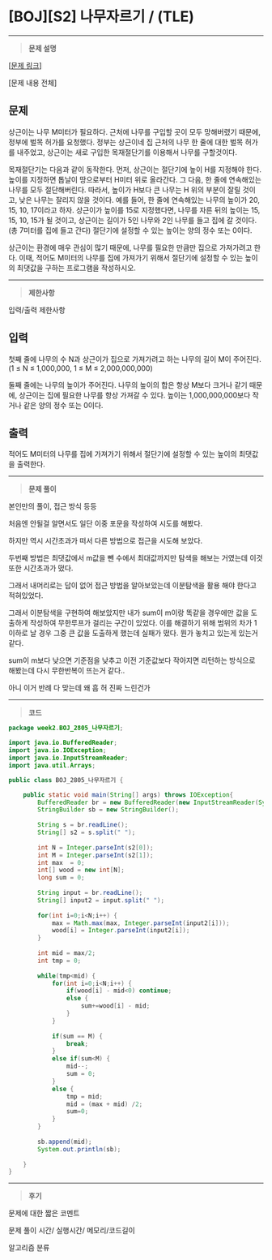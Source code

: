 # [BOJ][S2] 나무자르기 / (TLE)

---

> **문제 설명**
> 

[[문제 링크](https://www.acmicpc.net/problem/2805)]

[문제 내용 전체]

## 문제

상근이는 나무 M미터가 필요하다. 근처에 나무를 구입할 곳이 모두 망해버렸기 때문에, 정부에 벌목 허가를 요청했다. 정부는 상근이네 집 근처의 나무 한 줄에 대한 벌목 허가를 내주었고, 상근이는 새로 구입한 목재절단기를 이용해서 나무를 구할것이다.

목재절단기는 다음과 같이 동작한다. 먼저, 상근이는 절단기에 높이 H를 지정해야 한다. 높이를 지정하면 톱날이 땅으로부터 H미터 위로 올라간다. 그 다음, 한 줄에 연속해있는 나무를 모두 절단해버린다. 따라서, 높이가 H보다 큰 나무는 H 위의 부분이 잘릴 것이고, 낮은 나무는 잘리지 않을 것이다. 예를 들어, 한 줄에 연속해있는 나무의 높이가 20, 15, 10, 17이라고 하자. 상근이가 높이를 15로 지정했다면, 나무를 자른 뒤의 높이는 15, 15, 10, 15가 될 것이고, 상근이는 길이가 5인 나무와 2인 나무를 들고 집에 갈 것이다. (총 7미터를 집에 들고 간다) 절단기에 설정할 수 있는 높이는 양의 정수 또는 0이다.

상근이는 환경에 매우 관심이 많기 때문에, 나무를 필요한 만큼만 집으로 가져가려고 한다. 이때, 적어도 M미터의 나무를 집에 가져가기 위해서 절단기에 설정할 수 있는 높이의 최댓값을 구하는 프로그램을 작성하시오.

---

> **제한사항**
> 

입력/출력 제한사항

## 입력

첫째 줄에 나무의 수 N과 상근이가 집으로 가져가려고 하는 나무의 길이 M이 주어진다. (1 ≤ N ≤ 1,000,000, 1 ≤ M ≤ 2,000,000,000)

둘째 줄에는 나무의 높이가 주어진다. 나무의 높이의 합은 항상 M보다 크거나 같기 때문에, 상근이는 집에 필요한 나무를 항상 가져갈 수 있다. 높이는 1,000,000,000보다 작거나 같은 양의 정수 또는 0이다.

## 출력

적어도 M미터의 나무를 집에 가져가기 위해서 절단기에 설정할 수 있는 높이의 최댓값을 출력한다.

---

> **문제 풀이**
> 

본인만의 풀이, 접근 방식 등등

처음엔 안될걸 알면서도 일단 이중 포문을 작성하여 시도를 해봤다. 

하지만 역시 시간초과가 떠서 다른 방법으로 접근을 시도해 보았다.

두번째 방법은 최댓값에서 m값을 뺀 수에서 최대값까지만 탐색을 해보는 거였는데 이것 또한 시간초과가 떴다.

그래서 내머리로는 답이 없어 접근 방법을 알아보았는데 이분탐색을 활용 해야 한다고 적혀있었다.

그래서 이분탐색을 구현하여 해보았지만 내가 sum이 m이랑 똑같을 경우에만 값을 도출하게 작성하여 무한루프가 걸리는 구간이 있었다. 이를 해결하기 위해 범위의 차가 1 이하로 날 경우 그중 큰 값을 도출하게 했는데 실패가 떴다. 뭔가 놓치고 있는게 있는거 같다.

sum이 m보다 낮으면 기준점을 낮추고 이전 기준값보다 작아지면 리턴하는 방식으로 해봤는데 다시 무한반복이 뜨는거 같다..

아니 이거 반례 다 맞는데 왜 흠 허 진짜 느린건가

---

> **코드**
> 

```java
package week2.BOJ_2805_나무자르기;

import java.io.BufferedReader;
import java.io.IOException;
import java.io.InputStreamReader;
import java.util.Arrays;

public class BOJ_2805_나무자르기 {

	public static void main(String[] args) throws IOException{
		BufferedReader br = new BufferedReader(new InputStreamReader(System.in));
		StringBuilder sb = new StringBuilder();
		
		String s = br.readLine();
		String[] s2 = s.split(" ");
		
		int N = Integer.parseInt(s2[0]);
		int M = Integer.parseInt(s2[1]);
		int max  = 0;
		int[] wood = new int[N];
		long sum = 0;
		
		String input = br.readLine();
		String[] input2 = input.split(" ");
		
		for(int i=0;i<N;i++) {
			max = Math.max(max, Integer.parseInt(input2[i]));
			wood[i] = Integer.parseInt(input2[i]);
		}
		
		int mid = max/2;
		int tmp = 0;
		
		while(tmp<mid) {
			for(int i=0;i<N;i++) {
				if(wood[i] - mid<0) continue;
				else {
					sum+=wood[i] - mid;
				}
			}
			
			if(sum == M) {
				break;
			}
			else if(sum<M) {
				mid--;
				sum = 0;
			}
			else {
				tmp = mid;
				mid = (max + mid) /2;
				sum=0;
			}
		}
		
		sb.append(mid);
		System.out.println(sb);
		
	}
}
```

---

> **후기**
> 

문제에 대한 짧은 코멘트

문제 풀이 시간/ 실행시간/ 메모리/코드길이

알고리즘 분류